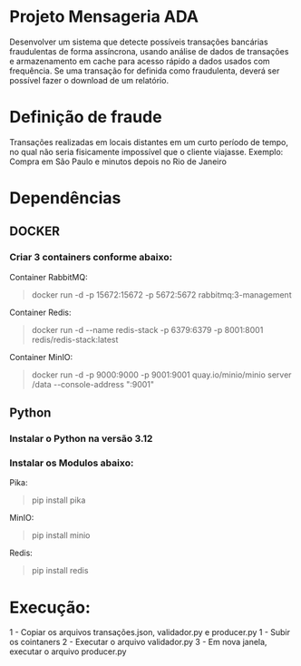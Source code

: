 
# Projeto Mensageria ADA
Desenvolver um sistema que detecte possíveis transações bancárias fraudulentas de forma assíncrona, usando análise de dados de transações e armazenamento em cache para acesso rápido a dados usados com frequência. Se uma transação for definida como fraudulenta, deverá ser possível fazer o download de um relatório.

# Definição de fraude
Transações realizadas em locais distantes em um curto período de tempo, no qual não seria fisicamente impossível que o cliente viajasse. Exemplo: Compra em São Paulo e minutos depois no Rio de Janeiro


# Dependências
## DOCKER
### Criar 3 containers conforme abaixo:

Container RabbitMQ:
> docker run -d -p 15672:15672 -p 5672:5672 rabbitmq:3-management

Container Redis:
> docker run -d --name redis-stack -p 6379:6379 -p 8001:8001 redis/redis-stack:latest

Container MinIO:
> docker run -d -p 9000:9000 -p 9001:9001 quay.io/minio/minio server /data --console-address ":9001"

## Python
### Instalar o Python na versão 3.12
### Instalar os Modulos abaixo:
Pika:
> pip install pika

MinIO:
> pip install minio

Redis:
> pip install redis

# Execução:
1 - Copiar os arquivos transações.json, validador.py e producer.py
1 - Subir os cointaners
2 - Executar o arquivo validador.py
3 - Em nova janela, executar o arquivo producer.py

